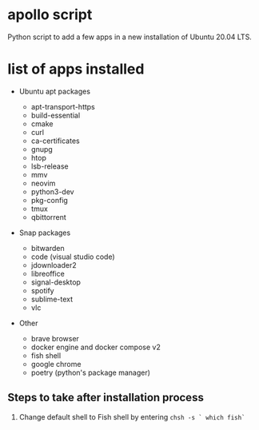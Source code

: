 # apollo script

Python script to add a few apps in a new installation of Ubuntu 20.04 LTS.

# list of apps installed

- Ubuntu apt packages
    * apt-transport-https
    * build-essential
    * cmake
    * curl
    * ca-certificates
    * gnupg
    * htop
    * lsb-release
    * mmv
    * neovim
    * python3-dev
    * pkg-config
    * tmux
    * qbittorrent

- Snap packages
    * bitwarden
    * code (visual studio code)
    * jdownloader2
    * libreoffice
    * signal-desktop
    * spotify
    * sublime-text
    * vlc

- Other
    * brave browser
    * docker engine and docker compose v2
    * fish shell
    * google chrome
    * poetry (python's package manager)

## Steps to take after installation process
1. Change default shell to Fish shell by entering ``chsh -s ` which fish` ``
